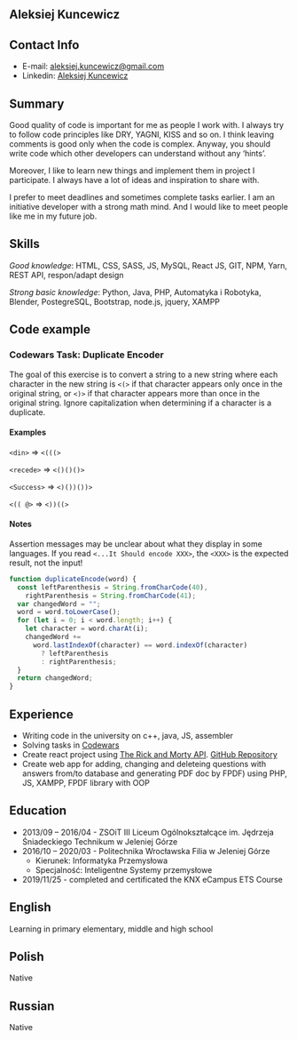 ## Aleksiej Kuncewicz

## Contact Info

- E-mail: aleksiej.kuncewicz@gmail.com
- Linkedin: [Aleksiej Kuncewicz](https://pl.linkedin.com/in/aleksiej-kuncewicz)

## Summary

Good quality of code is important for me as people I work with. I always try to follow code principles like DRY, YAGNI, KISS and so on. I think leaving comments is good only when the code is complex. Anyway, you should write code which other developers can understand without any ‘hints’.

Moreover, I like to learn new things and implement them in project I participate. I always have a lot of ideas and inspiration to share with.

I prefer to meet deadlines and sometimes complete tasks earlier. I am an initiative developer with a strong math mind. And I would like to meet people like me in my future job.

## Skills

_Good knowledge_: HTML, CSS, SASS, JS, MySQL, React JS, GIT, NPM, Yarn, REST API, respon/adapt design

_Strong basic knowledge_: Python, Java, PHP, Automatyka i Robotyka, Blender, PostegreSQL, Bootstrap, node.js, jquery, XAMPP

## Code example

### Codewars Task: Duplicate Encoder

The goal of this exercise is to convert a string to a new string where each character in the new string is `<(>` if that character appears only once in the original string, or `<)>` if that character appears more than once in the original string. Ignore capitalization when determining if a character is a duplicate.

#### Examples

`<din>` => `<(((>`

`<recede>` => `<()()()>`

`<Success>` => `<)())())>`

`<(( @>` => `<))((>`

#### Notes

Assertion messages may be unclear about what they display in some languages. If you read `<...It Should encode XXX>`, the `<XXX>` is the expected result, not the input!

```javascript
function duplicateEncode(word) {
  const leftParenthesis = String.fromCharCode(40),
    rightParenthesis = String.fromCharCode(41);
  var changedWord = "";
  word = word.toLowerCase();
  for (let i = 0; i < word.length; i++) {
    let character = word.charAt(i);
    changedWord +=
      word.lastIndexOf(character) == word.indexOf(character)
        ? leftParenthesis
        : rightParenthesis;
  }
  return changedWord;
}
```

## Experience

- Writing code in the university on c++, java, JS, assembler
- Solving tasks in [Codewars](https://www.codewars.com/users/Aleksiej)
- Create react project using [The Rick and Morty API](https://rickandmortyapi.com/). [GitHub Repository](https://github.com/losha97/api-example-rick-morty)
- Create web app for adding, changing and deleteing questions with answers from/to database and generating PDF doc by FPDF) using PHP, JS, XAMPP, FPDF library with OOP

## Education

- 2013/09 – 2016/04 - ZSOiT III Liceum Ogólnokształcące im. Jędrzeja Śniadeckiego Technikum w Jeleniej Górze
- 2016/10 – 2020/03 - Politechnika Wrocławska Filia w Jeleniej Górze
  - Kierunek: Informatyka Przemysłowa
  - Specjalność: Inteligentne Systemy przemysłowe
- 2019/11/25 - completed and certificated the KNX eCampus ETS Course

## English

Learning in primary elementary, middle and high school

## Polish

Native

## Russian

Native

